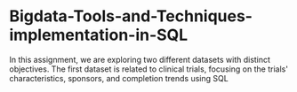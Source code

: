 # Bigdata-Tools-and-Techniques-implementation-in-SQL
In this assignment, we are exploring two different datasets with distinct objectives. The first dataset is related to clinical trials, focusing on the trials' characteristics, sponsors, and completion trends using SQL 
